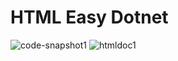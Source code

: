 # HTML Easy Dotnet
![code-snapshot1](https://user-images.githubusercontent.com/59785233/175840894-7e325aaf-d141-4352-be7c-27d30cd22508.png)
![htmldoc1](https://user-images.githubusercontent.com/59785233/175840896-0ec989cf-fbd7-49ad-986d-1739196e21cf.png)
